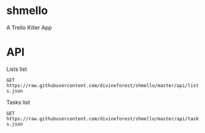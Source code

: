 # shmello

A Trello Killer App

# API

Lists list

`GET https://raw.githubusercontent.com/divineforest/shmello/master/api/lists.json`

Tasks list

`GET https://raw.githubusercontent.com/divineforest/shmello/master/api/tasks.json`
